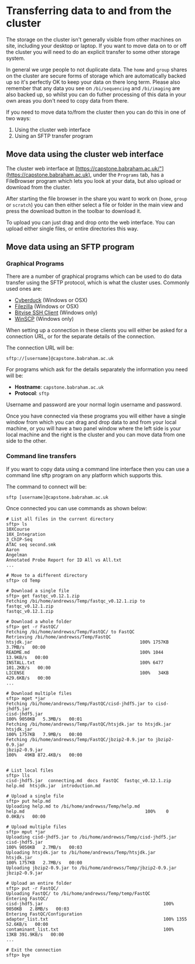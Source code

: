 # Transferring data to and from the cluster
The storage on the cluster isn't generally visible from other machines on site, including your desktop or laptop.  If you want to move data on to or off the cluster you will need to do an explicit transfer to some other storage system.

In general we urge people to not duplicate data.  The ```home``` and ```group``` shares on the cluster are secure forms of storage which are automatically backed up so it's perfectly OK to keep your data on there long term.  Please also remember that any data you see on ```/bi/sequencing``` and ```/bi/imaging``` are also backed up, so whilst you can do futher processing of this data in your own areas you don't need to copy data from there.

If you need to move data to/from the cluster then you can do this in one of two ways:

1. Using the cluster web interface
2. Using an SFTP transfer program

## Move data using the cluster web interface

The cluster web interface at [https://capstone.babraham.ac.uk/"](https://capstone.babraham.ac.uk), under the ```Programs``` tab, has a FileBrowser program which lets you look at your data, but also upload or download from the cluster.

After starting the file browser in the share you want to work on (```home```, ```group``` or ```scratch```) you can then either select a file or folder in the main view and press the download button in the toolbar to download it.

To upload you can just drag and drop onto the web interface.  You can upload either single files, or entire directories this way.

## Move data using an SFTP program

### Graphical Programs
There are a number of graphical programs which can be used to do data transfer using the SFTP protocol, which is what the cluster uses.  Commonly used ones are:

* [Cyberduck](https://cyberduck.io/) (Windows or OSX)
* [Filezilla](https://filezilla-project.org/) (Windows or OSX) 
* [Bitvise SSH Client](https://google.com/) (Windows only)
* [WinSCP](https://winscp.net/) (Windows only)

When setting up a connection in these clients you will either be asked for a connection URL, or for the separate details of the connection.

The connection URL will be:

```
sftp://[username]@capstone.babraham.ac.uk
```

For programs which ask for the details separately the information you need will be:

* **Hostname**: ```capstone.babraham.ac.uk```
* **Protocol**: ```sftp```

Username and password are your normal login username and password.

Once you have connected via these programs you will either have a single window from which you can drag and drop data to and from your local machine, or you will have a two panel window where the left side is your local machine and the right is the cluster and you can move data from one side to the other.


### Command line transfers
If you want to copy data using a command line interface then you can use a command line sftp program on any platform which supports this.

The command to connect will be:

```
sftp [username]@capstone.babraham.ac.uk
```

Once connected you can use commands as shown below:

```
# List all files in the current directory
sftp> ls
10XCourse
10X_Integration
3_ChIP-Seq
ATAC seq second.smk
Aaron
Angelman
Annotated Probe Report for ID All vs All.txt
...

# Move to a different directory
sftp> cd Temp

# Download a single file
sftp> get fastqc_v0.12.1.zip
Fetching /bi/home/andrewss/Temp/fastqc_v0.12.1.zip to fastqc_v0.12.1.zip
fastqc_v0.12.1.zip

# Download a whole folder
sftp> get -r FastQC/
Fetching /bi/home/andrewss/Temp/FastQC/ to FastQC
Retrieving /bi/home/andrewss/Temp/FastQC
htsjdk.jar                                         100% 1757KB   3.7MB/s   00:00    
README.md                                          100% 1044    13.9KB/s   00:00    
INSTALL.txt                                        100% 6477   101.2KB/s   00:00    
LICENSE                                            100%   34KB 429.6KB/s   00:00 
...

# Download multiple files
sftp> mget *jar
Fetching /bi/home/andrewss/Temp/FastQC/cisd-jhdf5.jar to cisd-jhdf5.jar
cisd-jhdf5.jar                                                            100% 9050KB   5.3MB/s   00:01    
Fetching /bi/home/andrewss/Temp/FastQC/htsjdk.jar to htsjdk.jar
htsjdk.jar                                                                100% 1757KB   7.9MB/s   00:00    
Fetching /bi/home/andrewss/Temp/FastQC/jbzip2-0.9.jar to jbzip2-0.9.jar
jbzip2-0.9.jar                                                            100%   49KB 872.4KB/s   00:00


# List local files
sftp> lls
cisd-jhdf5.jar  connecting.md  docs  FastQC  fastqc_v0.12.1.zip  help.md  htsjdk.jar  introduction.md

# Upload a single file
sftp> put help.md
Uploading help.md to /bi/home/andrewss/Temp/help.md
help.md                                              100%    0     0.0KB/s   00:00   

# Upload multiple files
sftp> mput *jar
Uploading cisd-jhdf5.jar to /bi/home/andrewss/Temp/cisd-jhdf5.jar
cisd-jhdf5.jar                                                                 100% 9050KB   2.7MB/s   00:03    
Uploading htsjdk.jar to /bi/home/andrewss/Temp/htsjdk.jar
htsjdk.jar                                                                     100% 1757KB   2.7MB/s   00:00    
Uploading jbzip2-0.9.jar to /bi/home/andrewss/Temp/jbzip2-0.9.jar
jbzip2-0.9.jar   

# Upload an entire folder
sftp> put -r FastQC/
Uploading FastQC/ to /bi/home/andrewss/Temp/temp/FastQC
Entering FastQC/
cisd-jhdf5.jar                                              100% 9050KB   2.8MB/s   00:03    
Entering FastQC/Configuration
adapter_list.txt                                            100% 1355    52.6KB/s   00:00    
contaminant_list.txt                                        100%   13KB 391.9KB/s   00:00 
...

# Exit the connection
sftp> bye
```
